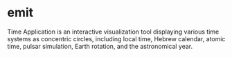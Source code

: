 # emit
Time Application is an interactive visualization tool displaying various time systems as concentric circles, including local time, Hebrew calendar, atomic time, pulsar simulation, Earth rotation, and the astronomical year.
